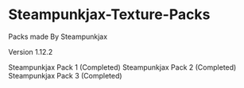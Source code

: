 # Steampunkjax-Texture-Packs

Packs made By Steampunkjax

Version 1.12.2

Steampunkjax Pack 1 (Completed)
Steampunkjax Pack 2 (Completed)
Steampunkjax Pack 3 (Completed)
